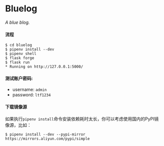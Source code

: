 # Bluelog

*A blue blog.*

#### 流程

```
$ cd bluelog
$ pipenv install --dev
$ pipenv shell
$ flask forge
$ flask run
* Running on http://127.0.0.1:5000/
```

#### 测试账户密码:

* username: `admin`
* password: `ltf1234`


#### 下载镜像源

如果执行`pipenv install`命令安装依赖耗时太长，你可以考虑使用国内的PyPI镜像源，比如：
```
$ pipenv install --dev --pypi-mirror https://mirrors.aliyun.com/pypi/simple
```

